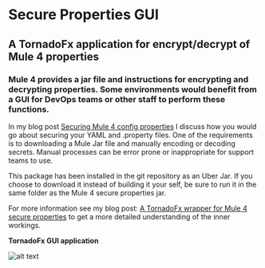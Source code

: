 # Secure Properties GUI
## A TornadoFx application for encrypt/decrypt of Mule 4 properties
### Mule 4 provides a jar file and instructions for encrypting and decrypting properties. Some environments would benefit from a GUI for DevOps teams or other staff to perform these functions.

In my blog post [Securing Mule 4 config properties](https://bestow.info/securing-mule-4-config-properties) I discuss how you would go about securing your YAML and .property files. One of the requirements is to downloading a Mule Jar file and manually encoding or decoding secrets. Manual processes can be error prone or inappropriate for support teams to use.

This package has been installed in the git repository as an Uber Jar. If you choose to download it instead of building it your self, be sure to run it in the same folder as the Mule 4 secure properties jar.

For more information see my blog post:  [A TornadoFx wrapper for Mule 4 secure properties](https://bestow.info/a-tornadofx-wrapper-for-mule-4-secure-properties/) to get a more detailed understanding of the inner workings.

**TornadoFx GUI application**


![alt text][snap]

[snap]: https://user-images.githubusercontent.com/4605105/76173101-9b6d0280-6172-11ea-8355-71d20cebe62f.PNG "Secure Props screen shot"

